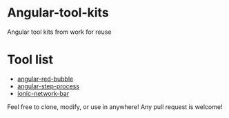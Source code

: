 # Angular-tool-kits

Angular tool kits from work for reuse

# Tool list

- [angular-red-bubble](./angular-red-bubble/)
- [angular-step-process](./angular-step-process)
- [ionic-network-bar](./ionic-network-bar)

Feel free to clone, modify, or use in anywhere! Any pull request is welcome! 